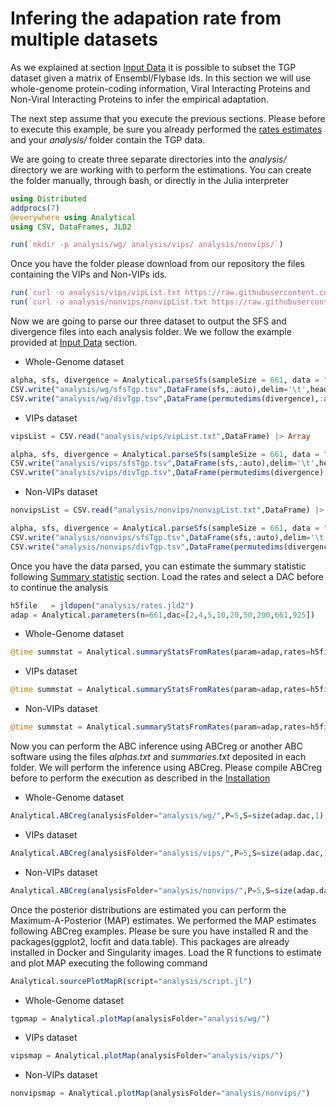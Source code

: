 # Infering the adapation rate from multiple datasets
As we explained at section [Input Data](input.data) it is possible to subset the TGP dataset given a matrix of Ensembl/Flybase ids. In this section we will use whole-genome protein-coding information, Viral Interacting Proteins and Non-Viral Interacting Proteins to infer the empirical adaptation.

The next step assume that you execute the previous sections. Please before to execute this example, be sure you already performed the [rates estimates](rates.md) and your *analysis/* folder contain the TGP data.

We are going to create three separate directories into the *analysis/* directory we are working with to perform the estimations. You can create the folder manually, through bash, or directly in the Julia interpreter

```julia
using Distributed
addprocs(7)
@everywhere using Analytical
using CSV, DataFrames, JLD2

run(`mkdir -p analysis/wg/ analysis/vips/ analysis/nonvips/`)
```

Once you have the folder please download from our repository the files containing the VIPs and Non-VIPs ids.

```julia
run(`curl -o analysis/vips/vipList.txt https://raw.githubusercontent.com/jmurga/Analytical.jl/master/data/vipList.txt`)
run(`curl -o analysis/nonvips/nonvipList.txt https://raw.githubusercontent.com/jmurga/Analytical.jl/master/data/nonvipList.txt`)
```

Now we are going to parse our three dataset to output the SFS and divergence files into each analysis folder. We we follow the example provided at [Input Data](input.data) section. 

 - Whole-Genome dataset
```julia
alpha, sfs, divergence = Analytical.parseSfs(sampleSize = 661, data = "analysis/tgp.txt")
CSV.write("analysis/wg/sfsTgp.tsv",DataFrame(sfs,:auto),delim='\t',header=false)
CSV.write("analysis/wg/divTgp.tsv",DataFrame(permutedims(divergence),:auto),delim='\t',header=false)
```

 - VIPs dataset
```julia
vipsList = CSV.read("analysis/vips/vipList.txt",DataFrame) |> Array

alpha, sfs, divergence = Analytical.parseSfs(sampleSize = 661, data = "analysis/tgp.txt",geneList=vipsList)
CSV.write("analysis/vips/sfsTgp.tsv",DataFrame(sfs,:auto),delim='\t',header=false)
CSV.write("analysis/vips/divTgp.tsv",DataFrame(permutedims(divergence),:auto),delim='\t',header=false)
```

 - Non-VIPs dataset
```julia
nonvipsList = CSV.read("analysis/nonvips/nonvipList.txt",DataFrame) |> Array

alpha, sfs, divergence = Analytical.parseSfs(sampleSize = 661, data = "analysis/tgp.txt",geneList=nonvipsList)
CSV.write("analysis/nonvips/sfsTgp.tsv",DataFrame(sfs,:auto),delim='\t',header=false)
CSV.write("analysis/nonvips/divTgp.tsv",DataFrame(permutedims(divergence),:auto),delim='\t',header=false)
```

Once you have the data parsed, you can estimate the summary statistic following [Summary statistic](summstat.md) section. Load the rates and select a DAC before to continue the analysis

```julia
h5file   = jldopen("analysis/rates.jld2")
adap = Analytical.parameters(n=661,dac=[2,4,5,10,20,50,200,661,925])
```

 - Whole-Genome dataset
```julia
@time summstat = Analytical.summaryStatsFromRates(param=adap,rates=h5file,analysisFolder="analysis/wg/",summstatSize=10^5,replicas=100,bootstrap=true);
```

 - VIPs dataset
```julia
@time summstat = Analytical.summaryStatsFromRates(param=adap,rates=h5file,analysisFolder="analysis/vips/",summstatSize=10^5,replicas=100,bootstrap=true);
```

 - Non-VIPs dataset
```julia
@time summstat = Analytical.summaryStatsFromRates(param=adap,rates=h5file,analysisFolder="analysis/nonvips/",summstatSize=10^5,replicas=100,bootstrap=true);
```

Now you can perform the ABC inference using ABCreg or another ABC software using the files *alphas.txt* and *summaries.txt* deposited in each folder. We will perform the inference using ABCreg. Please compile ABCreg before to perform the execution as described in the [Installation](index.md)

 - Whole-Genome dataset
```julia
Analytical.ABCreg(analysisFolder="analysis/wg/",P=5,S=size(adap.dac,1),tol=0.0001,abcreg="/home/jmurga/ABCreg/src/reg");
```

 - VIPs dataset
```julia
Analytical.ABCreg(analysisFolder="analysis/vips/",P=5,S=size(adap.dac,1),tol=0.0001,abcreg="/home/jmurga/ABCreg/src/reg");
```

 - Non-VIPs dataset
```julia
Analytical.ABCreg(analysisFolder="analysis/nonvips/",P=5,S=size(adap.dac,1),tol=0.0001,abcreg="/home/jmurga/ABCreg/src/reg");
```

Once the posterior distributions are estimated you can perform the Maximum-A-Posterior (MAP) estimates. We performed the MAP estimates following ABCreg examples. Please be sure you have installed R and the packages(ggplot2, locfit and data.table). This packages are already installed in Docker and Singularity images. Load the R functions to estimate and plot MAP executing the following command

```julia
Analytical.sourcePlotMapR(script="analysis/script.jl")
```

 - Whole-Genome dataset
```julia
tgpmap = Analytical.plotMap(analysisFolder="analysis/wg/")
```

 - VIPs dataset
```julia
vipsmap = Analytical.plotMap(analysisFolder="analysis/vips/")
```

 - Non-VIPs dataset
```julia
nonvipsmap = Analytical.plotMap(analysisFolder="analysis/nonvips/")
```
